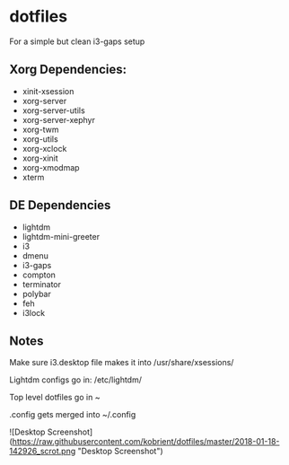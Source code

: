 # dotfiles
For a simple but clean i3-gaps setup

## Xorg Dependencies:
* xinit-xsession
* xorg-server
* xorg-server-utils
* xorg-server-xephyr
* xorg-twm
* xorg-utils
* xorg-xclock
* xorg-xinit
* xorg-xmodmap
* xterm

## DE Dependencies
* lightdm
* lightdm-mini-greeter
* i3
* dmenu
* i3-gaps
* compton
* terminator
* polybar
* feh
* i3lock

## Notes
Make sure i3.desktop file makes it into /usr/share/xsessions/

Lightdm configs go in: /etc/lightdm/

Top level dotfiles go in ~

.config gets merged into ~/.config

![Desktop Screenshot] (https://raw.githubusercontent.com/kobrient/dotfiles/master/2018-01-18-142926_scrot.png "Desktop Screenshot")
